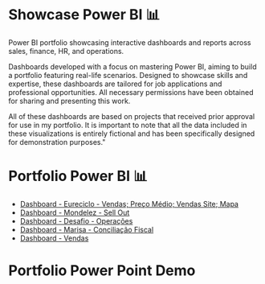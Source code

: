 # Showcase Power BI 📊
Power BI portfolio showcasing interactive dashboards and reports across sales, finance, HR, and operations. 

Dashboards developed with a focus on mastering Power BI, aiming to build a portfolio featuring real-life scenarios. Designed to showcase skills and expertise, these dashboards are tailored for job applications and professional opportunities. All necessary permissions have been obtained for sharing and presenting this work.

All of these dashboards are based on projects that received prior approval for use in my portfolio. It is important to note that all the data included in these visualizations is entirely fictional and has been specifically designed for demonstration purposes."

# Portfolio Power BI 📊

- [Dashboard - Eureciclo - Vendas; Preço Médio; Vendas Site; Mapa](https://app.powerbi.com/groups/b76988de-bfff-44c9-940f-60df1182ee35/reports/ed3199e3-0f30-4fe2-9e05-b1958f644b3c/ReportSection?experience=power-bi) 
- [Dashboard - Mondelez - Sell Out](https://app.powerbi.com/view?r=eyJrIjoiY2YxYzE3NTItNmY2MC00MzU1LTg0ZjktNjZjZWFiNWQ5MDczIiwidCI6IjIxYzJlNjZhLTJiOWYtNGE5OS1iZWZiLTlhZTk5MDVhNzIwZCJ9)
- [Dashboard - Desafio  - Operações](https://app.powerbi.com/view?r=eyJrIjoiM2UwMTRhYzEtZmQwMC00OTkxLWJmNmEtN2UzMTNkM2E5NDIwIiwidCI6IjIxYzJlNjZhLTJiOWYtNGE5OS1iZWZiLTlhZTk5MDVhNzIwZCJ9)
- [Dashboard - Marisa - Conciliação Fiscal](https://app.powerbi.com/view?r=eyJrIjoiMjY0NTBlYmYtOGE1OS00NmY2LTljOGQtNmY5YTlmYWM5NmRhIiwidCI6IjIxYzJlNjZhLTJiOWYtNGE5OS1iZWZiLTlhZTk5MDVhNzIwZCJ9)
- [Dashboard - Vendas](https://app.powerbi.com/view?r=eyJrIjoiNmFkZTkyNGItNTc5Zi00MDVkLWEwNTMtMmFlNGJjMDc4YjM3IiwidCI6IjIxYzJlNjZhLTJiOWYtNGE5OS1iZWZiLTlhZTk5MDVhNzIwZCJ9)

# Portfolio Power Point Demo
